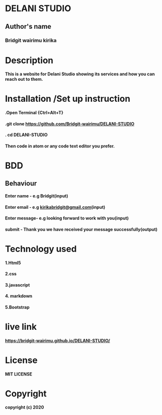# DELANI STUDIO
## Author's name
### Bridgit wairimu kirika
# Description
#### This is a website for Delani Studio showing its services and how you can reach out to them.
# Installation /Set up instruction
#### .Open Terminal {Ctrl+Alt+T}
#### .git clone https://github.com/Bridgit-wairimu/DELANI-STUDIO
#### . cd DELANI-STUDIO

#### Then code in atom or any code text editor you prefer.

# BDD
## Behaviour                
#### Enter name -    e.g Bridgit(input)
#### Enter email -   e.g kirikabridgit@gmail.com(input)
#### Enter message-  e.g looking forward to work with you(input)
#### submit  -     Thank you we have received your message successfully(output)   

# Technology used
#### 1.Html5
#### 2.css
#### 3.javascript
#### 4. markdown
#### 5.Bootstrap

# live link
#### https://bridgit-wairimu.github.io/DELANI-STUDIO/
# License
#### MIT LICENSE

# Copyright
#### copyright (c) 2020
